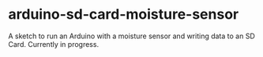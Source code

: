 # arduino-sd-card-moisture-sensor
A sketch to run an Arduino with a moisture sensor and writing data to an SD Card.
Currently in progress.
